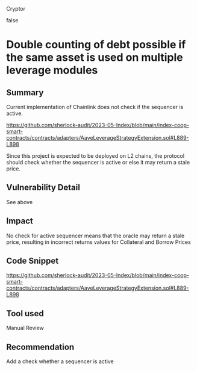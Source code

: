 Cryptor

false

# Double counting of debt possible if the same asset is used on multiple leverage modules

## Summary

Current implementation of Chainlink does not check if the sequencer is active.

https://github.com/sherlock-audit/2023-05-Index/blob/main/index-coop-smart-contracts/contracts/adapters/AaveLeverageStrategyExtension.sol#L889-L898



 Since this project is expected to be deployed on L2 chains, the protocol should check whether the sequencer is active or else it may return a stale price.

## Vulnerability Detail

See above 

## Impact
No check for active sequencer means that the oracle may return a stale price, resulting in incorrect returns values for Collateral and Borrow Prices

## Code Snippet

https://github.com/sherlock-audit/2023-05-Index/blob/main/index-coop-smart-contracts/contracts/adapters/AaveLeverageStrategyExtension.sol#L889-L898


## Tool used

Manual Review

## Recommendation

Add a check whether a sequencer is active 